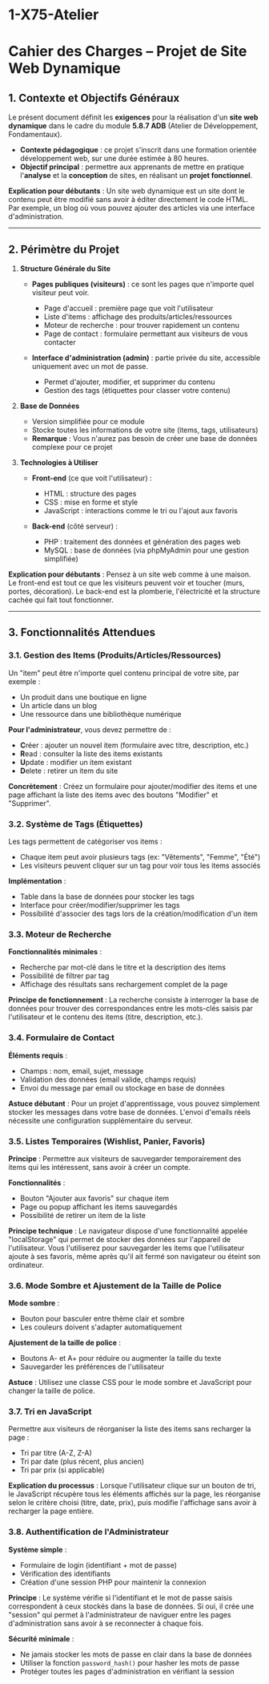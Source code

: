 # 1-X75-Atelier  
# Cahier des Charges – Projet de Site Web Dynamique

## 1. Contexte et Objectifs Généraux

Le présent document définit les **exigences** pour la réalisation d'un **site web dynamique** dans le cadre du module **5.8.7 ADB** (Atelier de Développement, Fondamentaux).

- **Contexte pédagogique** : ce projet s'inscrit dans une formation orientée développement web, sur une durée estimée à 80 heures.  
- **Objectif principal** : permettre aux apprenants de mettre en pratique l'**analyse** et la **conception** de sites, en réalisant un **projet fonctionnel**.

**Explication pour débutants** : Un site web dynamique est un site dont le contenu peut être modifié sans avoir à éditer directement le code HTML. Par exemple, un blog où vous pouvez ajouter des articles via une interface d'administration.

---

## 2. Périmètre du Projet

1. **Structure Générale du Site**  
   - **Pages publiques (visiteurs)** : ce sont les pages que n'importe quel visiteur peut voir.  
     * Page d'accueil : première page que voit l'utilisateur  
     * Liste d'items : affichage des produits/articles/ressources  
     * Moteur de recherche : pour trouver rapidement un contenu  
     * Page de contact : formulaire permettant aux visiteurs de vous contacter  

   - **Interface d'administration (admin)** : partie privée du site, accessible uniquement avec un mot de passe.  
     * Permet d'ajouter, modifier, et supprimer du contenu  
     * Gestion des tags (étiquettes pour classer votre contenu)

2. **Base de Données**  
   - Version simplifiée pour ce module  
   - Stocke toutes les informations de votre site (items, tags, utilisateurs)  
   - **Remarque** : Vous n'aurez pas besoin de créer une base de données complexe pour ce projet

3. **Technologies à Utiliser**  
   - **Front-end** (ce que voit l'utilisateur) :  
     * HTML : structure des pages  
     * CSS : mise en forme et style  
     * JavaScript : interactions comme le tri ou l'ajout aux favoris  
   
   - **Back-end** (côté serveur) :  
     * PHP : traitement des données et génération des pages web  
     * MySQL : base de données (via phpMyAdmin pour une gestion simplifiée)

**Explication pour débutants** : Pensez à un site web comme à une maison. Le front-end est tout ce que les visiteurs peuvent voir et toucher (murs, portes, décoration). Le back-end est la plomberie, l'électricité et la structure cachée qui fait tout fonctionner.

---

## 3. Fonctionnalités Attendues

### 3.1. Gestion des Items (Produits/Articles/Ressources)

Un "item" peut être n'importe quel contenu principal de votre site, par exemple :
- Un produit dans une boutique en ligne
- Un article dans un blog
- Une ressource dans une bibliothèque numérique

**Pour l'administrateur**, vous devez permettre de :
- **C**réer : ajouter un nouvel item (formulaire avec titre, description, etc.)  
- **R**ead : consulter la liste des items existants  
- **U**pdate : modifier un item existant  
- **D**elete : retirer un item du site  

**Concrètement** : Créez un formulaire pour ajouter/modifier des items et une page affichant la liste des items avec des boutons "Modifier" et "Supprimer".

### 3.2. Système de Tags (Étiquettes)

Les tags permettent de catégoriser vos items :
- Chaque item peut avoir plusieurs tags (ex: "Vêtements", "Femme", "Été")
- Les visiteurs peuvent cliquer sur un tag pour voir tous les items associés

**Implémentation** :
- Table dans la base de données pour stocker les tags
- Interface pour créer/modifier/supprimer les tags
- Possibilité d'associer des tags lors de la création/modification d'un item

### 3.3. Moteur de Recherche

**Fonctionnalités minimales** :
- Recherche par mot-clé dans le titre et la description des items
- Possibilité de filtrer par tag
- Affichage des résultats sans rechargement complet de la page

**Principe de fonctionnement** :
La recherche consiste à interroger la base de données pour trouver des correspondances entre les mots-clés saisis par l'utilisateur et le contenu des items (titre, description, etc.).

### 3.4. Formulaire de Contact

**Éléments requis** :
- Champs : nom, email, sujet, message
- Validation des données (email valide, champs requis)
- Envoi du message par email ou stockage en base de données

**Astuce débutant** : Pour un projet d'apprentissage, vous pouvez simplement stocker les messages dans votre base de données. L'envoi d'emails réels nécessite une configuration supplémentaire du serveur.

### 3.5. Listes Temporaires (Wishlist, Panier, Favoris)

**Principe** : Permettre aux visiteurs de sauvegarder temporairement des items qui les intéressent, sans avoir à créer un compte.

**Fonctionnalités** :
- Bouton "Ajouter aux favoris" sur chaque item
- Page ou popup affichant les items sauvegardés
- Possibilité de retirer un item de la liste

**Principe technique** :
Le navigateur dispose d'une fonctionnalité appelée "localStorage" qui permet de stocker des données sur l'appareil de l'utilisateur. Vous l'utiliserez pour sauvegarder les items que l'utilisateur ajoute à ses favoris, même après qu'il ait fermé son navigateur ou éteint son ordinateur.

### 3.6. Mode Sombre et Ajustement de la Taille de Police

**Mode sombre** :
- Bouton pour basculer entre thème clair et sombre
- Les couleurs doivent s'adapter automatiquement

**Ajustement de la taille de police** :
- Boutons A- et A+ pour réduire ou augmenter la taille du texte
- Sauvegarder les préférences de l'utilisateur

**Astuce** : Utilisez une classe CSS pour le mode sombre et JavaScript pour changer la taille de police.

### 3.7. Tri en JavaScript

Permettre aux visiteurs de réorganiser la liste des items sans recharger la page :
- Tri par titre (A-Z, Z-A)
- Tri par date (plus récent, plus ancien)
- Tri par prix (si applicable)

**Explication du processus** :
Lorsque l'utilisateur clique sur un bouton de tri, le JavaScript récupère tous les éléments affichés sur la page, les réorganise selon le critère choisi (titre, date, prix), puis modifie l'affichage sans avoir à recharger la page entière.

### 3.8. Authentification de l'Administrateur

**Système simple** :
- Formulaire de login (identifiant + mot de passe)
- Vérification des identifiants
- Création d'une session PHP pour maintenir la connexion

**Principe** :
Le système vérifie si l'identifiant et le mot de passe saisis correspondent à ceux stockés dans la base de données. Si oui, il crée une "session" qui permet à l'administrateur de naviguer entre les pages d'administration sans avoir à se reconnecter à chaque fois.

**Sécurité minimale** :
- Ne jamais stocker les mots de passe en clair dans la base de données
- Utiliser la fonction `password_hash()` pour hasher les mots de passe
- Protéger toutes les pages d'administration en vérifiant la session
